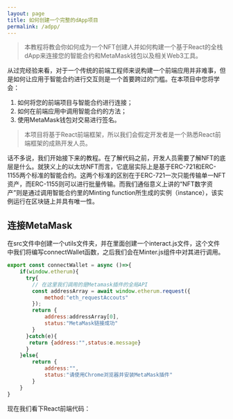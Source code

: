 ```yaml
---
layout: page
title: 如何创建一个完整的dApp项目
permalink: /adpp/
---
```



> 本教程将教会你如何成为一个NFT创建人并如何构建一个基于React的全栈dApp来连接您的智能合约和MetaMask钱包以及相关Web3工具。

从过完经验来看，对于一个传统的前端工程师来说构建一个前端应用并非难事，但是如何让应用于智能合约进行交互则是一个首要跨过的门槛。在本项目中您将学会：

1. 如何将您的前端项目与智能合约进行连接；
2. 如何在前端应用中调用智能合约的方法；
3. 使用MetaMask钱包对交易进行签名。

> 本项目将基于React前端框架，所以我们会假定开发者是一个熟悉React前端框架的成熟开发人员。

话不多说，我们开始接下来的教程。在了解代码之前，开发人员需要了解NFT的底层是什么。就狭义上的以太坊NFT而言，它底层实际上是基于ERC-721和ERC-1155两个标准的智能合约。这两个标准的区别在于ERC-721一次只能传输单一NFT资产，而ERC-1155则可以进行批量传输。而我们通俗意义上讲的“NFT数字资产”则是通过调用智能合约里的Minting function所生成的实例（instance），该实例运行在区块链上并具有唯一性。



## 连接MetaMask

在src文件中创建一个utils文件夹，并在里面创建一个interact.js文件，这个文件中我们将编写connectWallet函数，之后我们会在Minter.js组件中对其进行调用。

```js
export const connectWallet = async ()=>{
    if(window.etherum){
      try{
        // 在这里我们调用的是Metamask插件的全局API
        const addressArray = await window.etherum.request({
            method:"eth_requestAccouts"
        });
        return {
            address:addressArray[0],
            status:"MetaMask链接成功"
        }
      }catch(e){
       return {address:"",status:e.message}
      }
    }else{
        return {
            address:"",
            status:"请使用Chrome浏览器并安装MetaMask插件"
        }
    }
}
```

现在我们看下React前端代码：

```js

```